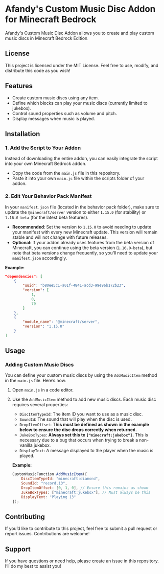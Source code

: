# Afandy's Custom Music Disc Addon for Minecraft Bedrock

Afandy's Custom Music Disc Addon allows you to create and play custom music discs in Minecraft Bedrock Edition.

## License

This project is licensed under the MIT License. Feel free to use, modify, and distribute this code as you wish!

## Features

- Create custom music discs using any item.
- Define which blocks can play your music discs (currently limited to jukebox).
- Control sound properties such as volume and pitch.
- Display messages when music is played.


## Installation

### 1. Add the Script to Your Addon

Instead of downloading the entire addon, you can easily integrate the script into your own Minecraft Bedrock addon. 

- Copy the code from the `main.js` file in this repository.
- Paste it into your own `main.js` file within the scripts folder of your addon.

### 2. Edit Your Behavior Pack Manifest

In your `manifest.json` file (located in the behavior pack folder), make sure to update the `@minecraft/server` version to either `1.15.0` (for stability) or `1.16.0-beta` (for the latest beta features).

- **Recommended**: Set the version to `1.15.0` to avoid needing to update your manifest with every new Minecraft update. This version will remain stable and will not change with future releases.
- **Optional**: If your addon already uses features from the beta version of Minecraft, you can continue using the beta version (`1.16.0-beta`), but note that beta versions change frequently, so you'll need to update your `manifest.json` accordingly.

**Example:**
```json
"dependencies": [
    {
        "uuid": "b80ee5c1-a01f-4841-acd3-99e96b172b23",
        "version": [
            1,
            0,
            79
        ]
    },
    {
        "module_name": "@minecraft/server",
        "version": "1.15.0"
    }
]
```

## Usage

### Adding Custom Music Discs

You can define your custom music discs by using the `AddMusicItem` method in the `main.js` file. Here’s how:

1. Open `main.js` in a code editor.
2. Use the `AddMusicItem` method to add new music discs. Each music disc requires several properties:

   - `DiscItemTypeId`: The item ID you want to use as a music disc.
   - `SoundId`: The sound that will play when the disc is used.
   - `DropItemOffset`: **This must be defined as shown in the example below to ensure the disc drops correctly when returned.**
   - `JukeBoxTypes`: **Always set this to `["minecraft:jukebox"]`.** This is necessary due to a bug that occurs when trying to break a non-vanilla jukebox.
   - `DisplayText`: A message displayed to the player when the music is played.

   **Example:**

   ```javascript
   CustomMusicFunction.AddMusicItem({
       DiscItemTypeId: "minecraft:diamond",
       SoundId: "record.13",
       DropItemOffset: [0, 1, 0], // Ensure this remains as shown
       JukeBoxTypes: ["minecraft:jukebox"], // Must always be this
       DisplayText: "Playing 13"
   });


## Contributing

If you’d like to contribute to this project, feel free to submit a pull request or report issues. Contributions are welcome!

## Support

If you have questions or need help, please create an issue in this repository. I’ll do my best to assist you!
